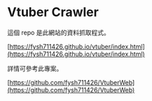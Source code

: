 # Vtuber Crawler  

這個 repo 是此網站的資料抓取程式。  

[https://fysh711426.github.io/vtuber/index.html](https://fysh711426.github.io/vtuber/index.html)  

詳情可參考此專案。  

[https://github.com/fysh711426/VtuberWeb](https://github.com/fysh711426/VtuberWeb)  
